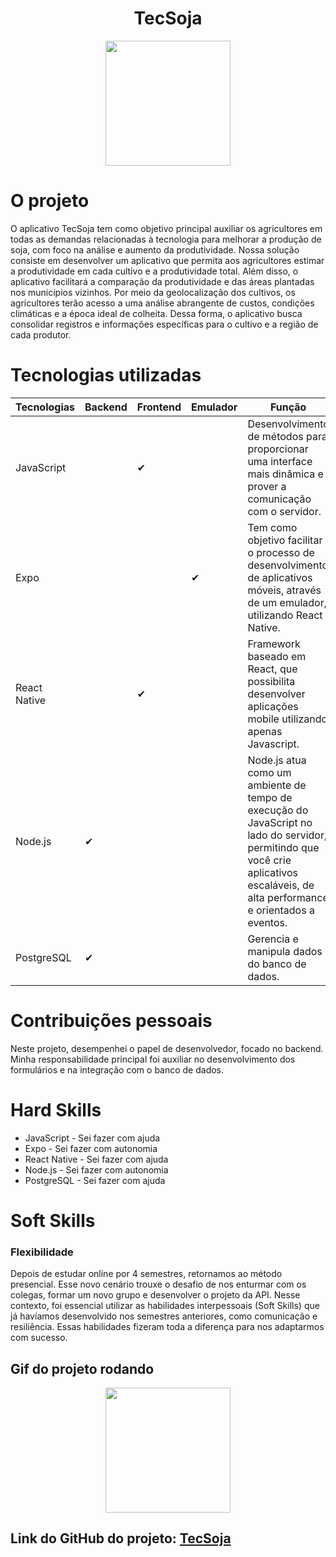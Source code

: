 <h1 align="center"> TecSoja </h1>
<div align="center">
<img src="https://github.com/alira1984/PortifolioTG/blob/main/APIs/API-04/tecsoja.svg" width="200px"/>
</div>

# O projeto 

  <p> O aplicativo TecSoja tem como objetivo principal auxiliar os agricultores em todas as demandas relacionadas à tecnologia para melhorar a produção de soja, com foco na análise e aumento da produtividade. Nossa solução consiste em desenvolver um aplicativo que permita aos agricultores estimar a produtividade em cada cultivo e a produtividade total. Além disso, o aplicativo facilitará a comparação da produtividade e das áreas plantadas nos municípios vizinhos. Por meio da geolocalização dos cultivos, os agricultores terão acesso a uma análise abrangente de custos, condições climáticas e a época ideal de colheita. Dessa forma, o aplicativo busca consolidar registros e informações específicas para o cultivo e a região de cada produtor. </p>
  
  # Tecnologias utilizadas
| Tecnologias  | Backend | Frontend | Emulador | Função |
| ------------- | ------------- | ------------- | -------------- | ------------- |
| JavaScript  |  |  ✔  |   |Desenvolvimento de métodos para proporcionar uma interface mais dinâmica e prover a comunicação com o servidor.|
| Expo  |   | |   ✔  | Tem como objetivo facilitar o processo de desenvolvimento de aplicativos móveis, através de um emulador, utilizando React Native.|
| React Native  |  |  ✔ |   | Framework baseado em React, que possibilita desenvolver aplicações mobile utilizando apenas Javascript.|
| Node.js  |  ✔  |  |   | Node.js atua como um ambiente de tempo de execução do JavaScript no lado do servidor, permitindo que você crie aplicativos escaláveis, de alta performance e orientados a eventos.|
| PostgreSQL  |  ✔  |  |   | Gerencia e manipula dados do banco de dados.|

# Contribuições pessoais
Neste projeto, desempenhei o papel de desenvolvedor, focado no backend. Minha responsabilidade principal foi auxiliar no desenvolvimento dos formulários e na integração com o banco de dados.


# Hard Skills
* JavaScript - Sei fazer com ajuda
* Expo - Sei fazer com autonomia
* React Native - Sei fazer com ajuda
* Node.js - Sei fazer com autonomia
* PostgreSQL - Sei fazer com ajuda


# Soft Skills
### Flexibilidade
Depois de estudar online por 4 semestres, retornamos ao método presencial. Esse novo cenário trouxe o desafio de nos enturmar com os colegas, formar um novo grupo e desenvolver o projeto da API. Nesse contexto, foi essencial utilizar as habilidades interpessoais (Soft Skills) que já havíamos desenvolvido nos semestres anteriores, como comunicação e resiliência. Essas habilidades fizeram toda a diferença para nos adaptarmos com sucesso.



## Gif do projeto rodando
<div align="center">
<img src="https://github.com/alira1984/PortifolioTG/blob/main/APIs/API-04/tecsoja.gif" width="200px"/>
</div>

## Link do GitHub do projeto: [TecSoja](https://github.com/ThomasPalma1/FatecAPI-04)
 




